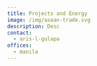 ```yaml
---
title: Projects and Energy
image: /img/asean-trade.svg
description: Desc
contact:
  - aris-l-gulapa
offices:
  - manila
---
```

